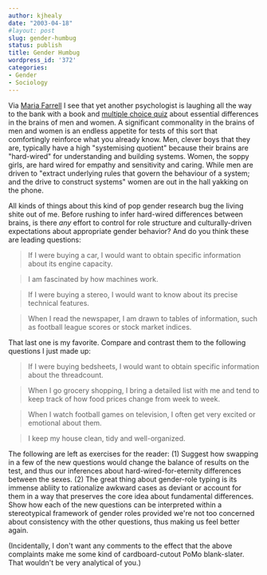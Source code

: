 ```yaml
---
author: kjhealy
date: "2003-04-18"
#layout: post
slug: gender-humbug
status: publish
title: Gender Humbug
wordpress_id: '372'
categories:
- Gender
- Sociology
---
```


Via [Maria Farrell](http://farrell.blogspot.com) I see that yet another psychologist is laughing all the way to the bank with a book and [multiple choice quiz](http://www.guardian.co.uk/life/news/page/0,12983,937443,00.html "Guardian Unlimited | Life | The Essential Difference front page") about essential differences in the brains of men and women. A significant commonality in the brains of men and women is an endless appetite for tests of this sort that comfortingly reinforce what you already know. Men, clever boys that they are, typically have a high "systemising quotient" because their brains are "hard-wired" for understanding and building systems. Women, the soppy girls, are hard wired for empathy and sensitivity and caring. While men are driven to "extract underlying rules that govern the behaviour of a system; and the drive to construct systems" women are out in the hall yakking on the phone.

All kinds of things about this kind of pop gender research bug the living shite out of me.
Before rushing to infer hard-wired differences between brains, is there *any* effort to control for role structure and culturally-driven expectations about appropriate gender behavior? And do you think these are leading questions:

> If I were buying a car, I would want to obtain specific information about its engine capacity.

> I am fascinated by how machines work.

> If I were buying a stereo, I would want to know about its precise technical features.

> When I read the newspaper, I am drawn to tables of information, such as football league scores or stock market indices.

That last one is my favorite. Compare and contrast them to the following questions I just made up:

> If I were buying bedsheets, I would want to obtain specific information about the threadcount.

> When I go grocery shopping, I bring a detailed list with me and tend to keep track of how food prices change from week to week.

> When I watch football games on television, I often get very excited or emotional about them.

> I keep my house clean, tidy and well-organized.

The following are left as exercises for the reader: (1) Suggest how swapping in a few of the new questions would change the balance of results on the test, and thus our inferences about hard-wired-for-eternity differences between the sexes. (2) The great thing about gender-role typing is its immense abliity to rationalize awkward cases as deviant or account for them in a way that preserves the core idea about fundamental differences. Show how each of the new questions can be interpreted within a stereotypical framework of gender roles provided we're not too concerned about consistency with the other questions, thus making us feel better again.

(Incidentally, I don't want any comments to the effect that the above complaints make me some kind of cardboard-cutout PoMo blank-slater. That wouldn't be very analytical of you.)
